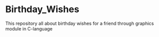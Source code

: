 # Birthday_Wishes
This repository all about birthday wishes for a friend through graphics module in C-language
